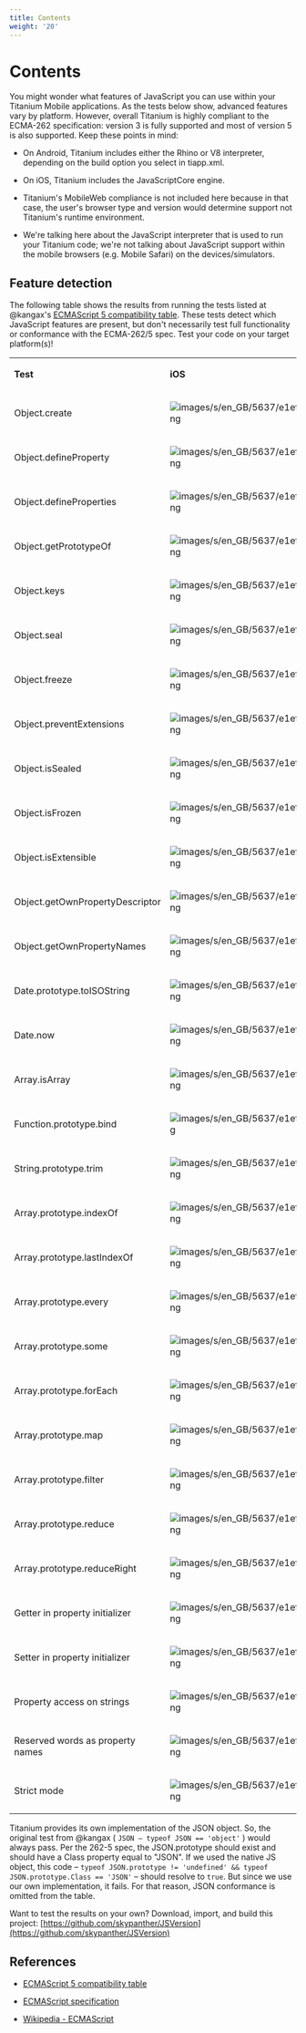```yaml
---
title: Contents
weight: '20'
---
```


# Contents

You might wonder what features of JavaScript you can use within your Titanium Mobile applications. As the tests below show, advanced features vary by platform. However, overall Titanium is highly compliant to the ECMA-262 specification: version 3 is fully supported and most of version 5 is also supported. Keep these points in mind:

* On Android, Titanium includes either the Rhino or V8 interpreter, depending on the build option you select in tiapp.xml.

* On iOS, Titanium includes the JavaScriptCore engine.

* Titanium's MobileWeb compliance is not included here because in that case, the user's browser type and version would determine support not Titanium's runtime environment.

* We're talking here about the JavaScript interpreter that is used to run your Titanium code; we're not talking about JavaScript support within the mobile browsers (e.g. Mobile Safari) on the devices/simulators.

## Feature detection

The following table shows the results from running the tests listed at @kangax's [ECMAScript 5 compatibility table](http://kangax.github.com/es5-compat-table/). These tests detect which JavaScript features are present, but don't necessarily test full functionality or conformance with the ECMA-262/5 spec. Test your code on your target platform(s)!

<table class="confluenceTable"><thead class=" "></thead><tfoot class=" "></tfoot><tbody class=" "><tr><td class="confluenceTd" rowspan="1" colspan="1"><p><strong class=" ">Test</strong></p></td><td class="confluenceTd" rowspan="1" colspan="1"><p><strong class=" ">iOS</strong></p></td><td class="confluenceTd" rowspan="1" colspan="1"><p><strong class=" ">Android Rhino</strong></p></td><td class="confluenceTd" rowspan="1" colspan="1"><p><strong class=" ">Android V8</strong></p></td></tr><tr><td class="confluenceTd" rowspan="1" colspan="1"><p>Object.create</p></td><td class="confluenceTd" rowspan="1" colspan="1"><p><img src="images/s/en_GB/5637/e1ef10868e8fe2f234a1a0b171b01cde1d9717c4.31/_/images/icons/emoticons/check.png" alt="images/s/en_GB/5637/e1ef10868e8fe2f234a1a0b171b01cde1d9717c4.31/_/images/icons/emoticons/check.png" class="emoticon emoticon-tick"></p></td><td class="confluenceTd" rowspan="1" colspan="1"><p><img src="images/s/en_GB/5637/e1ef10868e8fe2f234a1a0b171b01cde1d9717c4.31/_/images/icons/emoticons/check.png" alt="images/s/en_GB/5637/e1ef10868e8fe2f234a1a0b171b01cde1d9717c4.31/_/images/icons/emoticons/check.png" class="emoticon emoticon-tick"></p></td><td class="confluenceTd" rowspan="1" colspan="1"><p><img src="images/s/en_GB/5637/e1ef10868e8fe2f234a1a0b171b01cde1d9717c4.31/_/images/icons/emoticons/check.png" alt="images/s/en_GB/5637/e1ef10868e8fe2f234a1a0b171b01cde1d9717c4.31/_/images/icons/emoticons/check.png" class="emoticon emoticon-tick"></p></td></tr><tr><td class="confluenceTd" rowspan="1" colspan="1"><p>Object.defineProperty</p></td><td class="confluenceTd" rowspan="1" colspan="1"><p><img src="images/s/en_GB/5637/e1ef10868e8fe2f234a1a0b171b01cde1d9717c4.31/_/images/icons/emoticons/check.png" alt="images/s/en_GB/5637/e1ef10868e8fe2f234a1a0b171b01cde1d9717c4.31/_/images/icons/emoticons/check.png" class="emoticon emoticon-tick"></p></td><td class="confluenceTd" rowspan="1" colspan="1"><p><img src="images/s/en_GB/5637/e1ef10868e8fe2f234a1a0b171b01cde1d9717c4.31/_/images/icons/emoticons/check.png" alt="images/s/en_GB/5637/e1ef10868e8fe2f234a1a0b171b01cde1d9717c4.31/_/images/icons/emoticons/check.png" class="emoticon emoticon-tick"></p></td><td class="confluenceTd" rowspan="1" colspan="1"><p><img src="images/s/en_GB/5637/e1ef10868e8fe2f234a1a0b171b01cde1d9717c4.31/_/images/icons/emoticons/check.png" alt="images/s/en_GB/5637/e1ef10868e8fe2f234a1a0b171b01cde1d9717c4.31/_/images/icons/emoticons/check.png" class="emoticon emoticon-tick"></p></td></tr><tr><td class="confluenceTd" rowspan="1" colspan="1"><p>Object.defineProperties</p></td><td class="confluenceTd" rowspan="1" colspan="1"><p><img src="images/s/en_GB/5637/e1ef10868e8fe2f234a1a0b171b01cde1d9717c4.31/_/images/icons/emoticons/check.png" alt="images/s/en_GB/5637/e1ef10868e8fe2f234a1a0b171b01cde1d9717c4.31/_/images/icons/emoticons/check.png" class="emoticon emoticon-tick"></p></td><td class="confluenceTd" rowspan="1" colspan="1"><p><img src="images/s/en_GB/5637/e1ef10868e8fe2f234a1a0b171b01cde1d9717c4.31/_/images/icons/emoticons/check.png" alt="images/s/en_GB/5637/e1ef10868e8fe2f234a1a0b171b01cde1d9717c4.31/_/images/icons/emoticons/check.png" class="emoticon emoticon-tick"></p></td><td class="confluenceTd" rowspan="1" colspan="1"><p><img src="images/s/en_GB/5637/e1ef10868e8fe2f234a1a0b171b01cde1d9717c4.31/_/images/icons/emoticons/check.png" alt="images/s/en_GB/5637/e1ef10868e8fe2f234a1a0b171b01cde1d9717c4.31/_/images/icons/emoticons/check.png" class="emoticon emoticon-tick"></p></td></tr><tr><td class="confluenceTd" rowspan="1" colspan="1"><p>Object.getPrototypeOf</p></td><td class="confluenceTd" rowspan="1" colspan="1"><p><img src="images/s/en_GB/5637/e1ef10868e8fe2f234a1a0b171b01cde1d9717c4.31/_/images/icons/emoticons/check.png" alt="images/s/en_GB/5637/e1ef10868e8fe2f234a1a0b171b01cde1d9717c4.31/_/images/icons/emoticons/check.png" class="emoticon emoticon-tick"></p></td><td class="confluenceTd" rowspan="1" colspan="1"><p><img src="images/s/en_GB/5637/e1ef10868e8fe2f234a1a0b171b01cde1d9717c4.31/_/images/icons/emoticons/check.png" alt="images/s/en_GB/5637/e1ef10868e8fe2f234a1a0b171b01cde1d9717c4.31/_/images/icons/emoticons/check.png" class="emoticon emoticon-tick"></p></td><td class="confluenceTd" rowspan="1" colspan="1"><p><img src="images/s/en_GB/5637/e1ef10868e8fe2f234a1a0b171b01cde1d9717c4.31/_/images/icons/emoticons/check.png" alt="images/s/en_GB/5637/e1ef10868e8fe2f234a1a0b171b01cde1d9717c4.31/_/images/icons/emoticons/check.png" class="emoticon emoticon-tick"></p></td></tr><tr><td class="confluenceTd" rowspan="1" colspan="1"><p>Object.keys</p></td><td class="confluenceTd" rowspan="1" colspan="1"><p><img src="images/s/en_GB/5637/e1ef10868e8fe2f234a1a0b171b01cde1d9717c4.31/_/images/icons/emoticons/check.png" alt="images/s/en_GB/5637/e1ef10868e8fe2f234a1a0b171b01cde1d9717c4.31/_/images/icons/emoticons/check.png" class="emoticon emoticon-tick"></p></td><td class="confluenceTd" rowspan="1" colspan="1"><p><img src="images/s/en_GB/5637/e1ef10868e8fe2f234a1a0b171b01cde1d9717c4.31/_/images/icons/emoticons/check.png" alt="images/s/en_GB/5637/e1ef10868e8fe2f234a1a0b171b01cde1d9717c4.31/_/images/icons/emoticons/check.png" class="emoticon emoticon-tick"></p></td><td class="confluenceTd" rowspan="1" colspan="1"><p><img src="images/s/en_GB/5637/e1ef10868e8fe2f234a1a0b171b01cde1d9717c4.31/_/images/icons/emoticons/check.png" alt="images/s/en_GB/5637/e1ef10868e8fe2f234a1a0b171b01cde1d9717c4.31/_/images/icons/emoticons/check.png" class="emoticon emoticon-tick"></p></td></tr><tr><td class="confluenceTd" rowspan="1" colspan="1"><p>Object.seal</p></td><td class="confluenceTd" rowspan="1" colspan="1"><p><img src="images/s/en_GB/5637/e1ef10868e8fe2f234a1a0b171b01cde1d9717c4.31/_/images/icons/emoticons/check.png" alt="images/s/en_GB/5637/e1ef10868e8fe2f234a1a0b171b01cde1d9717c4.31/_/images/icons/emoticons/check.png" class="emoticon emoticon-tick"></p></td><td class="confluenceTd" rowspan="1" colspan="1"><p><img src="images/s/en_GB/5637/e1ef10868e8fe2f234a1a0b171b01cde1d9717c4.31/_/images/icons/emoticons/check.png" alt="images/s/en_GB/5637/e1ef10868e8fe2f234a1a0b171b01cde1d9717c4.31/_/images/icons/emoticons/check.png" class="emoticon emoticon-tick"></p></td><td class="confluenceTd" rowspan="1" colspan="1"><p><img src="images/s/en_GB/5637/e1ef10868e8fe2f234a1a0b171b01cde1d9717c4.31/_/images/icons/emoticons/check.png" alt="images/s/en_GB/5637/e1ef10868e8fe2f234a1a0b171b01cde1d9717c4.31/_/images/icons/emoticons/check.png" class="emoticon emoticon-tick"></p></td></tr><tr><td class="confluenceTd" rowspan="1" colspan="1"><p>Object.freeze</p></td><td class="confluenceTd" rowspan="1" colspan="1"><p><img src="images/s/en_GB/5637/e1ef10868e8fe2f234a1a0b171b01cde1d9717c4.31/_/images/icons/emoticons/check.png" alt="images/s/en_GB/5637/e1ef10868e8fe2f234a1a0b171b01cde1d9717c4.31/_/images/icons/emoticons/check.png" class="emoticon emoticon-tick"></p></td><td class="confluenceTd" rowspan="1" colspan="1"><p><img src="images/s/en_GB/5637/e1ef10868e8fe2f234a1a0b171b01cde1d9717c4.31/_/images/icons/emoticons/check.png" alt="images/s/en_GB/5637/e1ef10868e8fe2f234a1a0b171b01cde1d9717c4.31/_/images/icons/emoticons/check.png" class="emoticon emoticon-tick"></p></td><td class="confluenceTd" rowspan="1" colspan="1"><p><img src="images/s/en_GB/5637/e1ef10868e8fe2f234a1a0b171b01cde1d9717c4.31/_/images/icons/emoticons/check.png" alt="images/s/en_GB/5637/e1ef10868e8fe2f234a1a0b171b01cde1d9717c4.31/_/images/icons/emoticons/check.png" class="emoticon emoticon-tick"></p></td></tr><tr><td class="confluenceTd" rowspan="1" colspan="1"><p>Object.preventExtensions</p></td><td class="confluenceTd" rowspan="1" colspan="1"><p><img src="images/s/en_GB/5637/e1ef10868e8fe2f234a1a0b171b01cde1d9717c4.31/_/images/icons/emoticons/check.png" alt="images/s/en_GB/5637/e1ef10868e8fe2f234a1a0b171b01cde1d9717c4.31/_/images/icons/emoticons/check.png" class="emoticon emoticon-tick"></p></td><td class="confluenceTd" rowspan="1" colspan="1"><p><img src="images/s/en_GB/5637/e1ef10868e8fe2f234a1a0b171b01cde1d9717c4.31/_/images/icons/emoticons/check.png" alt="images/s/en_GB/5637/e1ef10868e8fe2f234a1a0b171b01cde1d9717c4.31/_/images/icons/emoticons/check.png" class="emoticon emoticon-tick"></p></td><td class="confluenceTd" rowspan="1" colspan="1"><p><img src="images/s/en_GB/5637/e1ef10868e8fe2f234a1a0b171b01cde1d9717c4.31/_/images/icons/emoticons/check.png" alt="images/s/en_GB/5637/e1ef10868e8fe2f234a1a0b171b01cde1d9717c4.31/_/images/icons/emoticons/check.png" class="emoticon emoticon-tick"></p></td></tr><tr><td class="confluenceTd" rowspan="1" colspan="1"><p>Object.isSealed</p></td><td class="confluenceTd" rowspan="1" colspan="1"><p><img src="images/s/en_GB/5637/e1ef10868e8fe2f234a1a0b171b01cde1d9717c4.31/_/images/icons/emoticons/check.png" alt="images/s/en_GB/5637/e1ef10868e8fe2f234a1a0b171b01cde1d9717c4.31/_/images/icons/emoticons/check.png" class="emoticon emoticon-tick"></p></td><td class="confluenceTd" rowspan="1" colspan="1"><p><img src="images/s/en_GB/5637/e1ef10868e8fe2f234a1a0b171b01cde1d9717c4.31/_/images/icons/emoticons/check.png" alt="images/s/en_GB/5637/e1ef10868e8fe2f234a1a0b171b01cde1d9717c4.31/_/images/icons/emoticons/check.png" class="emoticon emoticon-tick"></p></td><td class="confluenceTd" rowspan="1" colspan="1"><p><img src="images/s/en_GB/5637/e1ef10868e8fe2f234a1a0b171b01cde1d9717c4.31/_/images/icons/emoticons/check.png" alt="images/s/en_GB/5637/e1ef10868e8fe2f234a1a0b171b01cde1d9717c4.31/_/images/icons/emoticons/check.png" class="emoticon emoticon-tick"></p></td></tr><tr><td class="confluenceTd" rowspan="1" colspan="1"><p>Object.isFrozen</p></td><td class="confluenceTd" rowspan="1" colspan="1"><p><img src="images/s/en_GB/5637/e1ef10868e8fe2f234a1a0b171b01cde1d9717c4.31/_/images/icons/emoticons/check.png" alt="images/s/en_GB/5637/e1ef10868e8fe2f234a1a0b171b01cde1d9717c4.31/_/images/icons/emoticons/check.png" class="emoticon emoticon-tick"></p></td><td class="confluenceTd" rowspan="1" colspan="1"><p><img src="images/s/en_GB/5637/e1ef10868e8fe2f234a1a0b171b01cde1d9717c4.31/_/images/icons/emoticons/check.png" alt="images/s/en_GB/5637/e1ef10868e8fe2f234a1a0b171b01cde1d9717c4.31/_/images/icons/emoticons/check.png" class="emoticon emoticon-tick"></p></td><td class="confluenceTd" rowspan="1" colspan="1"><p><img src="images/s/en_GB/5637/e1ef10868e8fe2f234a1a0b171b01cde1d9717c4.31/_/images/icons/emoticons/check.png" alt="images/s/en_GB/5637/e1ef10868e8fe2f234a1a0b171b01cde1d9717c4.31/_/images/icons/emoticons/check.png" class="emoticon emoticon-tick"></p></td></tr><tr><td class="confluenceTd" rowspan="1" colspan="1"><p>Object.isExtensible</p></td><td class="confluenceTd" rowspan="1" colspan="1"><p><img src="images/s/en_GB/5637/e1ef10868e8fe2f234a1a0b171b01cde1d9717c4.31/_/images/icons/emoticons/check.png" alt="images/s/en_GB/5637/e1ef10868e8fe2f234a1a0b171b01cde1d9717c4.31/_/images/icons/emoticons/check.png" class="emoticon emoticon-tick"></p></td><td class="confluenceTd" rowspan="1" colspan="1"><p><img src="images/s/en_GB/5637/e1ef10868e8fe2f234a1a0b171b01cde1d9717c4.31/_/images/icons/emoticons/check.png" alt="images/s/en_GB/5637/e1ef10868e8fe2f234a1a0b171b01cde1d9717c4.31/_/images/icons/emoticons/check.png" class="emoticon emoticon-tick"></p></td><td class="confluenceTd" rowspan="1" colspan="1"><p><img src="images/s/en_GB/5637/e1ef10868e8fe2f234a1a0b171b01cde1d9717c4.31/_/images/icons/emoticons/check.png" alt="images/s/en_GB/5637/e1ef10868e8fe2f234a1a0b171b01cde1d9717c4.31/_/images/icons/emoticons/check.png" class="emoticon emoticon-tick"></p></td></tr><tr><td class="confluenceTd" rowspan="1" colspan="1"><p>Object.getOwnPropertyDescriptor</p></td><td class="confluenceTd" rowspan="1" colspan="1"><p><img src="images/s/en_GB/5637/e1ef10868e8fe2f234a1a0b171b01cde1d9717c4.31/_/images/icons/emoticons/check.png" alt="images/s/en_GB/5637/e1ef10868e8fe2f234a1a0b171b01cde1d9717c4.31/_/images/icons/emoticons/check.png" class="emoticon emoticon-tick"></p></td><td class="confluenceTd" rowspan="1" colspan="1"><p><img src="images/s/en_GB/5637/e1ef10868e8fe2f234a1a0b171b01cde1d9717c4.31/_/images/icons/emoticons/check.png" alt="images/s/en_GB/5637/e1ef10868e8fe2f234a1a0b171b01cde1d9717c4.31/_/images/icons/emoticons/check.png" class="emoticon emoticon-tick"></p></td><td class="confluenceTd" rowspan="1" colspan="1"><p><img src="images/s/en_GB/5637/e1ef10868e8fe2f234a1a0b171b01cde1d9717c4.31/_/images/icons/emoticons/check.png" alt="images/s/en_GB/5637/e1ef10868e8fe2f234a1a0b171b01cde1d9717c4.31/_/images/icons/emoticons/check.png" class="emoticon emoticon-tick"></p></td></tr><tr><td class="confluenceTd" rowspan="1" colspan="1"><p>Object.getOwnPropertyNames</p></td><td class="confluenceTd" rowspan="1" colspan="1"><p><img src="images/s/en_GB/5637/e1ef10868e8fe2f234a1a0b171b01cde1d9717c4.31/_/images/icons/emoticons/check.png" alt="images/s/en_GB/5637/e1ef10868e8fe2f234a1a0b171b01cde1d9717c4.31/_/images/icons/emoticons/check.png" class="emoticon emoticon-tick"></p></td><td class="confluenceTd" rowspan="1" colspan="1"><p><img src="images/s/en_GB/5637/e1ef10868e8fe2f234a1a0b171b01cde1d9717c4.31/_/images/icons/emoticons/check.png" alt="images/s/en_GB/5637/e1ef10868e8fe2f234a1a0b171b01cde1d9717c4.31/_/images/icons/emoticons/check.png" class="emoticon emoticon-tick"></p></td><td class="confluenceTd" rowspan="1" colspan="1"><p><img src="images/s/en_GB/5637/e1ef10868e8fe2f234a1a0b171b01cde1d9717c4.31/_/images/icons/emoticons/check.png" alt="images/s/en_GB/5637/e1ef10868e8fe2f234a1a0b171b01cde1d9717c4.31/_/images/icons/emoticons/check.png" class="emoticon emoticon-tick"></p></td></tr><tr><td class="confluenceTd" rowspan="1" colspan="1"><p>Date.prototype.toISOString</p></td><td class="confluenceTd" rowspan="1" colspan="1"><p><img src="images/s/en_GB/5637/e1ef10868e8fe2f234a1a0b171b01cde1d9717c4.31/_/images/icons/emoticons/check.png" alt="images/s/en_GB/5637/e1ef10868e8fe2f234a1a0b171b01cde1d9717c4.31/_/images/icons/emoticons/check.png" class="emoticon emoticon-tick"></p></td><td class="confluenceTd" rowspan="1" colspan="1"><p><img src="images/s/en_GB/5637/e1ef10868e8fe2f234a1a0b171b01cde1d9717c4.31/_/images/icons/emoticons/check.png" alt="images/s/en_GB/5637/e1ef10868e8fe2f234a1a0b171b01cde1d9717c4.31/_/images/icons/emoticons/check.png" class="emoticon emoticon-tick"></p></td><td class="confluenceTd" rowspan="1" colspan="1"><p><img src="images/s/en_GB/5637/e1ef10868e8fe2f234a1a0b171b01cde1d9717c4.31/_/images/icons/emoticons/check.png" alt="images/s/en_GB/5637/e1ef10868e8fe2f234a1a0b171b01cde1d9717c4.31/_/images/icons/emoticons/check.png" class="emoticon emoticon-tick"></p></td></tr><tr><td class="confluenceTd" rowspan="1" colspan="1"><p>Date.now</p></td><td class="confluenceTd" rowspan="1" colspan="1"><p><img src="images/s/en_GB/5637/e1ef10868e8fe2f234a1a0b171b01cde1d9717c4.31/_/images/icons/emoticons/check.png" alt="images/s/en_GB/5637/e1ef10868e8fe2f234a1a0b171b01cde1d9717c4.31/_/images/icons/emoticons/check.png" class="emoticon emoticon-tick"></p></td><td class="confluenceTd" rowspan="1" colspan="1"><p><img src="images/s/en_GB/5637/e1ef10868e8fe2f234a1a0b171b01cde1d9717c4.31/_/images/icons/emoticons/check.png" alt="images/s/en_GB/5637/e1ef10868e8fe2f234a1a0b171b01cde1d9717c4.31/_/images/icons/emoticons/check.png" class="emoticon emoticon-tick"></p></td><td class="confluenceTd" rowspan="1" colspan="1"><p><img src="images/s/en_GB/5637/e1ef10868e8fe2f234a1a0b171b01cde1d9717c4.31/_/images/icons/emoticons/check.png" alt="images/s/en_GB/5637/e1ef10868e8fe2f234a1a0b171b01cde1d9717c4.31/_/images/icons/emoticons/check.png" class="emoticon emoticon-tick"></p></td></tr><tr><td class="confluenceTd" rowspan="1" colspan="1"><p>Array.isArray</p></td><td class="confluenceTd" rowspan="1" colspan="1"><p><img src="images/s/en_GB/5637/e1ef10868e8fe2f234a1a0b171b01cde1d9717c4.31/_/images/icons/emoticons/check.png" alt="images/s/en_GB/5637/e1ef10868e8fe2f234a1a0b171b01cde1d9717c4.31/_/images/icons/emoticons/check.png" class="emoticon emoticon-tick"></p></td><td class="confluenceTd" rowspan="1" colspan="1"><p><img src="images/s/en_GB/5637/e1ef10868e8fe2f234a1a0b171b01cde1d9717c4.31/_/images/icons/emoticons/check.png" alt="images/s/en_GB/5637/e1ef10868e8fe2f234a1a0b171b01cde1d9717c4.31/_/images/icons/emoticons/check.png" class="emoticon emoticon-tick"></p></td><td class="confluenceTd" rowspan="1" colspan="1"><p><img src="images/s/en_GB/5637/e1ef10868e8fe2f234a1a0b171b01cde1d9717c4.31/_/images/icons/emoticons/check.png" alt="images/s/en_GB/5637/e1ef10868e8fe2f234a1a0b171b01cde1d9717c4.31/_/images/icons/emoticons/check.png" class="emoticon emoticon-tick"></p></td></tr><tr><td class="confluenceTd" rowspan="1" colspan="1"><p>Function.prototype.bind</p></td><td class="confluenceTd" rowspan="1" colspan="1"><p><img src="images/s/en_GB/5637/e1ef10868e8fe2f234a1a0b171b01cde1d9717c4.31/_/images/icons/emoticons/error.png" alt="images/s/en_GB/5637/e1ef10868e8fe2f234a1a0b171b01cde1d9717c4.31/_/images/icons/emoticons/error.png" class="emoticon emoticon-cross"></p></td><td class="confluenceTd" rowspan="1" colspan="1"><p><img src="images/s/en_GB/5637/e1ef10868e8fe2f234a1a0b171b01cde1d9717c4.31/_/images/icons/emoticons/check.png" alt="images/s/en_GB/5637/e1ef10868e8fe2f234a1a0b171b01cde1d9717c4.31/_/images/icons/emoticons/check.png" class="emoticon emoticon-tick"></p></td><td class="confluenceTd" rowspan="1" colspan="1"><p><img src="images/s/en_GB/5637/e1ef10868e8fe2f234a1a0b171b01cde1d9717c4.31/_/images/icons/emoticons/check.png" alt="images/s/en_GB/5637/e1ef10868e8fe2f234a1a0b171b01cde1d9717c4.31/_/images/icons/emoticons/check.png" class="emoticon emoticon-tick"></p></td></tr><tr><td class="confluenceTd" rowspan="1" colspan="1"><p>String.prototype.trim</p></td><td class="confluenceTd" rowspan="1" colspan="1"><p><img src="images/s/en_GB/5637/e1ef10868e8fe2f234a1a0b171b01cde1d9717c4.31/_/images/icons/emoticons/check.png" alt="images/s/en_GB/5637/e1ef10868e8fe2f234a1a0b171b01cde1d9717c4.31/_/images/icons/emoticons/check.png" class="emoticon emoticon-tick"></p></td><td class="confluenceTd" rowspan="1" colspan="1"><p><img src="images/s/en_GB/5637/e1ef10868e8fe2f234a1a0b171b01cde1d9717c4.31/_/images/icons/emoticons/check.png" alt="images/s/en_GB/5637/e1ef10868e8fe2f234a1a0b171b01cde1d9717c4.31/_/images/icons/emoticons/check.png" class="emoticon emoticon-tick"></p></td><td class="confluenceTd" rowspan="1" colspan="1"><p><img src="images/s/en_GB/5637/e1ef10868e8fe2f234a1a0b171b01cde1d9717c4.31/_/images/icons/emoticons/check.png" alt="images/s/en_GB/5637/e1ef10868e8fe2f234a1a0b171b01cde1d9717c4.31/_/images/icons/emoticons/check.png" class="emoticon emoticon-tick"></p></td></tr><tr><td class="confluenceTd" rowspan="1" colspan="1"><p>Array.prototype.indexOf</p></td><td class="confluenceTd" rowspan="1" colspan="1"><p><img src="images/s/en_GB/5637/e1ef10868e8fe2f234a1a0b171b01cde1d9717c4.31/_/images/icons/emoticons/check.png" alt="images/s/en_GB/5637/e1ef10868e8fe2f234a1a0b171b01cde1d9717c4.31/_/images/icons/emoticons/check.png" class="emoticon emoticon-tick"></p></td><td class="confluenceTd" rowspan="1" colspan="1"><p><img src="images/s/en_GB/5637/e1ef10868e8fe2f234a1a0b171b01cde1d9717c4.31/_/images/icons/emoticons/check.png" alt="images/s/en_GB/5637/e1ef10868e8fe2f234a1a0b171b01cde1d9717c4.31/_/images/icons/emoticons/check.png" class="emoticon emoticon-tick"></p></td><td class="confluenceTd" rowspan="1" colspan="1"><p><img src="images/s/en_GB/5637/e1ef10868e8fe2f234a1a0b171b01cde1d9717c4.31/_/images/icons/emoticons/check.png" alt="images/s/en_GB/5637/e1ef10868e8fe2f234a1a0b171b01cde1d9717c4.31/_/images/icons/emoticons/check.png" class="emoticon emoticon-tick"></p></td></tr><tr><td class="confluenceTd" rowspan="1" colspan="1"><p>Array.prototype.lastIndexOf</p></td><td class="confluenceTd" rowspan="1" colspan="1"><p><img src="images/s/en_GB/5637/e1ef10868e8fe2f234a1a0b171b01cde1d9717c4.31/_/images/icons/emoticons/check.png" alt="images/s/en_GB/5637/e1ef10868e8fe2f234a1a0b171b01cde1d9717c4.31/_/images/icons/emoticons/check.png" class="emoticon emoticon-tick"></p></td><td class="confluenceTd" rowspan="1" colspan="1"><p><img src="images/s/en_GB/5637/e1ef10868e8fe2f234a1a0b171b01cde1d9717c4.31/_/images/icons/emoticons/check.png" alt="images/s/en_GB/5637/e1ef10868e8fe2f234a1a0b171b01cde1d9717c4.31/_/images/icons/emoticons/check.png" class="emoticon emoticon-tick"></p></td><td class="confluenceTd" rowspan="1" colspan="1"><p><img src="images/s/en_GB/5637/e1ef10868e8fe2f234a1a0b171b01cde1d9717c4.31/_/images/icons/emoticons/check.png" alt="images/s/en_GB/5637/e1ef10868e8fe2f234a1a0b171b01cde1d9717c4.31/_/images/icons/emoticons/check.png" class="emoticon emoticon-tick"></p></td></tr><tr><td class="confluenceTd" rowspan="1" colspan="1"><p>Array.prototype.every</p></td><td class="confluenceTd" rowspan="1" colspan="1"><p><img src="images/s/en_GB/5637/e1ef10868e8fe2f234a1a0b171b01cde1d9717c4.31/_/images/icons/emoticons/check.png" alt="images/s/en_GB/5637/e1ef10868e8fe2f234a1a0b171b01cde1d9717c4.31/_/images/icons/emoticons/check.png" class="emoticon emoticon-tick"></p></td><td class="confluenceTd" rowspan="1" colspan="1"><p><img src="images/s/en_GB/5637/e1ef10868e8fe2f234a1a0b171b01cde1d9717c4.31/_/images/icons/emoticons/check.png" alt="images/s/en_GB/5637/e1ef10868e8fe2f234a1a0b171b01cde1d9717c4.31/_/images/icons/emoticons/check.png" class="emoticon emoticon-tick"></p></td><td class="confluenceTd" rowspan="1" colspan="1"><p><img src="images/s/en_GB/5637/e1ef10868e8fe2f234a1a0b171b01cde1d9717c4.31/_/images/icons/emoticons/check.png" alt="images/s/en_GB/5637/e1ef10868e8fe2f234a1a0b171b01cde1d9717c4.31/_/images/icons/emoticons/check.png" class="emoticon emoticon-tick"></p></td></tr><tr><td class="confluenceTd" rowspan="1" colspan="1"><p>Array.prototype.some</p></td><td class="confluenceTd" rowspan="1" colspan="1"><p><img src="images/s/en_GB/5637/e1ef10868e8fe2f234a1a0b171b01cde1d9717c4.31/_/images/icons/emoticons/check.png" alt="images/s/en_GB/5637/e1ef10868e8fe2f234a1a0b171b01cde1d9717c4.31/_/images/icons/emoticons/check.png" class="emoticon emoticon-tick"></p></td><td class="confluenceTd" rowspan="1" colspan="1"><p><img src="images/s/en_GB/5637/e1ef10868e8fe2f234a1a0b171b01cde1d9717c4.31/_/images/icons/emoticons/check.png" alt="images/s/en_GB/5637/e1ef10868e8fe2f234a1a0b171b01cde1d9717c4.31/_/images/icons/emoticons/check.png" class="emoticon emoticon-tick"></p></td><td class="confluenceTd" rowspan="1" colspan="1"><p><img src="images/s/en_GB/5637/e1ef10868e8fe2f234a1a0b171b01cde1d9717c4.31/_/images/icons/emoticons/check.png" alt="images/s/en_GB/5637/e1ef10868e8fe2f234a1a0b171b01cde1d9717c4.31/_/images/icons/emoticons/check.png" class="emoticon emoticon-tick"></p></td></tr><tr><td class="confluenceTd" rowspan="1" colspan="1"><p>Array.prototype.forEach</p></td><td class="confluenceTd" rowspan="1" colspan="1"><p><img src="images/s/en_GB/5637/e1ef10868e8fe2f234a1a0b171b01cde1d9717c4.31/_/images/icons/emoticons/check.png" alt="images/s/en_GB/5637/e1ef10868e8fe2f234a1a0b171b01cde1d9717c4.31/_/images/icons/emoticons/check.png" class="emoticon emoticon-tick"></p></td><td class="confluenceTd" rowspan="1" colspan="1"><p><img src="images/s/en_GB/5637/e1ef10868e8fe2f234a1a0b171b01cde1d9717c4.31/_/images/icons/emoticons/check.png" alt="images/s/en_GB/5637/e1ef10868e8fe2f234a1a0b171b01cde1d9717c4.31/_/images/icons/emoticons/check.png" class="emoticon emoticon-tick"></p></td><td class="confluenceTd" rowspan="1" colspan="1"><p><img src="images/s/en_GB/5637/e1ef10868e8fe2f234a1a0b171b01cde1d9717c4.31/_/images/icons/emoticons/check.png" alt="images/s/en_GB/5637/e1ef10868e8fe2f234a1a0b171b01cde1d9717c4.31/_/images/icons/emoticons/check.png" class="emoticon emoticon-tick"></p></td></tr><tr><td class="confluenceTd" rowspan="1" colspan="1"><p>Array.prototype.map</p></td><td class="confluenceTd" rowspan="1" colspan="1"><p><img src="images/s/en_GB/5637/e1ef10868e8fe2f234a1a0b171b01cde1d9717c4.31/_/images/icons/emoticons/check.png" alt="images/s/en_GB/5637/e1ef10868e8fe2f234a1a0b171b01cde1d9717c4.31/_/images/icons/emoticons/check.png" class="emoticon emoticon-tick"></p></td><td class="confluenceTd" rowspan="1" colspan="1"><p><img src="images/s/en_GB/5637/e1ef10868e8fe2f234a1a0b171b01cde1d9717c4.31/_/images/icons/emoticons/check.png" alt="images/s/en_GB/5637/e1ef10868e8fe2f234a1a0b171b01cde1d9717c4.31/_/images/icons/emoticons/check.png" class="emoticon emoticon-tick"></p></td><td class="confluenceTd" rowspan="1" colspan="1"><p><img src="images/s/en_GB/5637/e1ef10868e8fe2f234a1a0b171b01cde1d9717c4.31/_/images/icons/emoticons/check.png" alt="images/s/en_GB/5637/e1ef10868e8fe2f234a1a0b171b01cde1d9717c4.31/_/images/icons/emoticons/check.png" class="emoticon emoticon-tick"></p></td></tr><tr><td class="confluenceTd" rowspan="1" colspan="1"><p>Array.prototype.filter</p></td><td class="confluenceTd" rowspan="1" colspan="1"><p><img src="images/s/en_GB/5637/e1ef10868e8fe2f234a1a0b171b01cde1d9717c4.31/_/images/icons/emoticons/check.png" alt="images/s/en_GB/5637/e1ef10868e8fe2f234a1a0b171b01cde1d9717c4.31/_/images/icons/emoticons/check.png" class="emoticon emoticon-tick"></p></td><td class="confluenceTd" rowspan="1" colspan="1"><p><img src="images/s/en_GB/5637/e1ef10868e8fe2f234a1a0b171b01cde1d9717c4.31/_/images/icons/emoticons/check.png" alt="images/s/en_GB/5637/e1ef10868e8fe2f234a1a0b171b01cde1d9717c4.31/_/images/icons/emoticons/check.png" class="emoticon emoticon-tick"></p></td><td class="confluenceTd" rowspan="1" colspan="1"><p><img src="images/s/en_GB/5637/e1ef10868e8fe2f234a1a0b171b01cde1d9717c4.31/_/images/icons/emoticons/check.png" alt="images/s/en_GB/5637/e1ef10868e8fe2f234a1a0b171b01cde1d9717c4.31/_/images/icons/emoticons/check.png" class="emoticon emoticon-tick"></p></td></tr><tr><td class="confluenceTd" rowspan="1" colspan="1"><p>Array.prototype.reduce</p></td><td class="confluenceTd" rowspan="1" colspan="1"><p><img src="images/s/en_GB/5637/e1ef10868e8fe2f234a1a0b171b01cde1d9717c4.31/_/images/icons/emoticons/check.png" alt="images/s/en_GB/5637/e1ef10868e8fe2f234a1a0b171b01cde1d9717c4.31/_/images/icons/emoticons/check.png" class="emoticon emoticon-tick"></p></td><td class="confluenceTd" rowspan="1" colspan="1"><p><img src="images/s/en_GB/5637/e1ef10868e8fe2f234a1a0b171b01cde1d9717c4.31/_/images/icons/emoticons/check.png" alt="images/s/en_GB/5637/e1ef10868e8fe2f234a1a0b171b01cde1d9717c4.31/_/images/icons/emoticons/check.png" class="emoticon emoticon-tick"></p></td><td class="confluenceTd" rowspan="1" colspan="1"><p><img src="images/s/en_GB/5637/e1ef10868e8fe2f234a1a0b171b01cde1d9717c4.31/_/images/icons/emoticons/check.png" alt="images/s/en_GB/5637/e1ef10868e8fe2f234a1a0b171b01cde1d9717c4.31/_/images/icons/emoticons/check.png" class="emoticon emoticon-tick"></p></td></tr><tr><td class="confluenceTd" rowspan="1" colspan="1"><p>Array.prototype.reduceRight</p></td><td class="confluenceTd" rowspan="1" colspan="1"><p><img src="images/s/en_GB/5637/e1ef10868e8fe2f234a1a0b171b01cde1d9717c4.31/_/images/icons/emoticons/check.png" alt="images/s/en_GB/5637/e1ef10868e8fe2f234a1a0b171b01cde1d9717c4.31/_/images/icons/emoticons/check.png" class="emoticon emoticon-tick"></p></td><td class="confluenceTd" rowspan="1" colspan="1"><p><img src="images/s/en_GB/5637/e1ef10868e8fe2f234a1a0b171b01cde1d9717c4.31/_/images/icons/emoticons/check.png" alt="images/s/en_GB/5637/e1ef10868e8fe2f234a1a0b171b01cde1d9717c4.31/_/images/icons/emoticons/check.png" class="emoticon emoticon-tick"></p></td><td class="confluenceTd" rowspan="1" colspan="1"><p><img src="images/s/en_GB/5637/e1ef10868e8fe2f234a1a0b171b01cde1d9717c4.31/_/images/icons/emoticons/check.png" alt="images/s/en_GB/5637/e1ef10868e8fe2f234a1a0b171b01cde1d9717c4.31/_/images/icons/emoticons/check.png" class="emoticon emoticon-tick"></p></td></tr><tr><td class="confluenceTd" rowspan="1" colspan="1"><p>Getter in property initializer</p></td><td class="confluenceTd" rowspan="1" colspan="1"><p><img src="images/s/en_GB/5637/e1ef10868e8fe2f234a1a0b171b01cde1d9717c4.31/_/images/icons/emoticons/check.png" alt="images/s/en_GB/5637/e1ef10868e8fe2f234a1a0b171b01cde1d9717c4.31/_/images/icons/emoticons/check.png" class="emoticon emoticon-tick"></p></td><td class="confluenceTd" rowspan="1" colspan="1"><p><img src="images/s/en_GB/5637/e1ef10868e8fe2f234a1a0b171b01cde1d9717c4.31/_/images/icons/emoticons/check.png" alt="images/s/en_GB/5637/e1ef10868e8fe2f234a1a0b171b01cde1d9717c4.31/_/images/icons/emoticons/check.png" class="emoticon emoticon-tick"></p></td><td class="confluenceTd" rowspan="1" colspan="1"><p><img src="images/s/en_GB/5637/e1ef10868e8fe2f234a1a0b171b01cde1d9717c4.31/_/images/icons/emoticons/check.png" alt="images/s/en_GB/5637/e1ef10868e8fe2f234a1a0b171b01cde1d9717c4.31/_/images/icons/emoticons/check.png" class="emoticon emoticon-tick"></p></td></tr><tr><td class="confluenceTd" rowspan="1" colspan="1"><p>Setter in property initializer</p></td><td class="confluenceTd" rowspan="1" colspan="1"><p><img src="images/s/en_GB/5637/e1ef10868e8fe2f234a1a0b171b01cde1d9717c4.31/_/images/icons/emoticons/check.png" alt="images/s/en_GB/5637/e1ef10868e8fe2f234a1a0b171b01cde1d9717c4.31/_/images/icons/emoticons/check.png" class="emoticon emoticon-tick"></p></td><td class="confluenceTd" rowspan="1" colspan="1"><p><img src="images/s/en_GB/5637/e1ef10868e8fe2f234a1a0b171b01cde1d9717c4.31/_/images/icons/emoticons/check.png" alt="images/s/en_GB/5637/e1ef10868e8fe2f234a1a0b171b01cde1d9717c4.31/_/images/icons/emoticons/check.png" class="emoticon emoticon-tick"></p></td><td class="confluenceTd" rowspan="1" colspan="1"><p><img src="images/s/en_GB/5637/e1ef10868e8fe2f234a1a0b171b01cde1d9717c4.31/_/images/icons/emoticons/check.png" alt="images/s/en_GB/5637/e1ef10868e8fe2f234a1a0b171b01cde1d9717c4.31/_/images/icons/emoticons/check.png" class="emoticon emoticon-tick"></p></td></tr><tr><td class="confluenceTd" rowspan="1" colspan="1"><p>Property access on strings</p></td><td class="confluenceTd" rowspan="1" colspan="1"><p><img src="images/s/en_GB/5637/e1ef10868e8fe2f234a1a0b171b01cde1d9717c4.31/_/images/icons/emoticons/check.png" alt="images/s/en_GB/5637/e1ef10868e8fe2f234a1a0b171b01cde1d9717c4.31/_/images/icons/emoticons/check.png" class="emoticon emoticon-tick"></p></td><td class="confluenceTd" rowspan="1" colspan="1"><p><img src="images/s/en_GB/5637/e1ef10868e8fe2f234a1a0b171b01cde1d9717c4.31/_/images/icons/emoticons/check.png" alt="images/s/en_GB/5637/e1ef10868e8fe2f234a1a0b171b01cde1d9717c4.31/_/images/icons/emoticons/check.png" class="emoticon emoticon-tick"></p></td><td class="confluenceTd" rowspan="1" colspan="1"><p><img src="images/s/en_GB/5637/e1ef10868e8fe2f234a1a0b171b01cde1d9717c4.31/_/images/icons/emoticons/check.png" alt="images/s/en_GB/5637/e1ef10868e8fe2f234a1a0b171b01cde1d9717c4.31/_/images/icons/emoticons/check.png" class="emoticon emoticon-tick"></p></td></tr><tr><td class="confluenceTd" rowspan="1" colspan="1"><p>Reserved words as property names</p></td><td class="confluenceTd" rowspan="1" colspan="1"><p><img src="images/s/en_GB/5637/e1ef10868e8fe2f234a1a0b171b01cde1d9717c4.31/_/images/icons/emoticons/check.png" alt="images/s/en_GB/5637/e1ef10868e8fe2f234a1a0b171b01cde1d9717c4.31/_/images/icons/emoticons/check.png" class="emoticon emoticon-tick"></p></td><td class="confluenceTd" rowspan="1" colspan="1"><p><img src="images/s/en_GB/5637/e1ef10868e8fe2f234a1a0b171b01cde1d9717c4.31/_/images/icons/emoticons/error.png" alt="images/s/en_GB/5637/e1ef10868e8fe2f234a1a0b171b01cde1d9717c4.31/_/images/icons/emoticons/error.png" class="emoticon emoticon-cross"></p></td><td class="confluenceTd" rowspan="1" colspan="1"><p><img src="images/s/en_GB/5637/e1ef10868e8fe2f234a1a0b171b01cde1d9717c4.31/_/images/icons/emoticons/check.png" alt="images/s/en_GB/5637/e1ef10868e8fe2f234a1a0b171b01cde1d9717c4.31/_/images/icons/emoticons/check.png" class="emoticon emoticon-tick"></p></td></tr><tr><td class="confluenceTd" rowspan="1" colspan="1"><p>Strict mode</p></td><td class="confluenceTd" rowspan="1" colspan="1"><p><img src="images/s/en_GB/5637/e1ef10868e8fe2f234a1a0b171b01cde1d9717c4.31/_/images/icons/emoticons/check.png" alt="images/s/en_GB/5637/e1ef10868e8fe2f234a1a0b171b01cde1d9717c4.31/_/images/icons/emoticons/check.png" class="emoticon emoticon-tick"></p></td><td class="confluenceTd" rowspan="1" colspan="1"><p><img src="images/s/en_GB/5637/e1ef10868e8fe2f234a1a0b171b01cde1d9717c4.31/_/images/icons/emoticons/error.png" alt="images/s/en_GB/5637/e1ef10868e8fe2f234a1a0b171b01cde1d9717c4.31/_/images/icons/emoticons/error.png" class="emoticon emoticon-cross"></p></td><td class="confluenceTd" rowspan="1" colspan="1"><p><img src="images/s/en_GB/5637/e1ef10868e8fe2f234a1a0b171b01cde1d9717c4.31/_/images/icons/emoticons/check.png" alt="images/s/en_GB/5637/e1ef10868e8fe2f234a1a0b171b01cde1d9717c4.31/_/images/icons/emoticons/check.png" class="emoticon emoticon-tick"></p></td></tr></tbody></table>

Titanium provides its own implementation of the JSON object. So, the original test from @kangax ( `JSON – typeof JSON == 'object'` ) would always pass. Per the 262-5 spec, the JSON.prototype should exist and should have a Class property equal to "JSON". If we used the native JS object, this code – `typeof JSON.prototype != 'undefined' && typeof JSON.prototype.Class == 'JSON'` – should resolve to `true`. But since we use our own implementation, it fails. For that reason, JSON conformance is omitted from the table.

Want to test the results on your own? Download, import, and build this project: [https://github.com/skypanther/JSVersion](https://github.com/skypanther/JSVersion)

## References

* [ECMAScript 5 compatibility table](http://kangax.github.com/es5-compat-table/)

* [ECMAScript specification](http://www.ecma-international.org/publications/standards/Ecma-262.htm)

* [Wikipedia - ECMAScript](http://en.wikipedia.org/wiki/ECMAScript)

